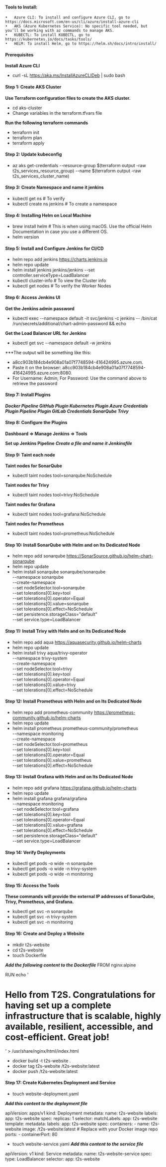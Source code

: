 #### Tools to Install:

	•	Azure CLI: To install and configure Azure CLI, go to https://docs.microsoft.com/en-us/cli/azure/install-azure-cli
	•	AKS (Azure Kubernetes Service): No specific tool needed, but you’ll be working with az commands to manage AKS.
	•	KUBECTL: To install KUBECTL, go to https://kubernetes.io/docs/tasks/tools/
	•	HELM: To install Helm, go to https://helm.sh/docs/intro/install/

#### Prerequisites
**Install Azure CLI**
* curl -sL https://aka.ms/InstallAzureCLIDeb | sudo bash

#### Step 1: Create AKS Cluster
**Use Terraform configuration files to create the AKS cluster.**
* cd aks-cluster
* Change variables in the terraform.tfvars file

**Run the following terraform commands**
* terraform init 
* terraform plan 
* terraform apply

#### Step 2: Update kubeconfig
* az aks get-credentials --resource-group $(terraform output -raw t2s_services_resource_group) --name $(terraform output -raw t2s_services_cluster_name)

#### Step 3: Create Namespace and name it jenkins
* kubectl get ns             # To verify
* kubectl create ns jenkins  # To create a namespace

#### Step 4: Installing Helm on Local Machine
* brew install helm   # This is when using macOS. Use the official Helm Documentation in case you use a different OS. 
* helm version

#### Step 5: Install and Configure Jenkins for CI/CD
* helm repo add jenkins https://charts.jenkins.io
* helm repo update
* helm install jenkins jenkins/jenkins --set controller.serviceType=LoadBalancer
* kubectl cluster-info  # To view the Cluster info
* kubectl get nodes  # To verify the Worker Nodes

#### Step 6: Access Jenkins UI
**Get the Jenkins admin password**
* kubectl exec --namespace default -it svc/jenkins -c jenkins -- /bin/cat /run/secrets/additional/chart-admin-password && echo

**Get the Load Balancer URL for Jenkins**
* kubectl get svc --namespace default -w jenkins

***The output will be something like this:
* a8cc903b184cb4e908a01a07f7748594-416424995.azure.com.
* Paste it on the browser: a8cc903b184cb4e908a01a07f7748594-416424995.azure.com:8080.
* For Username: Admin; For Password: Use the command above to retrieve the password

#### Step 7: Install Plugins
***Docker Pipeline
GitHub Plugin
Kubernetes Plugin
Azure Credentials Plugin
Pipeline Plugin
GitLab Credentials
SonarQube
Trivy***

#### Step 8: Configure the Plugins
**Dashboard => Manage Jenkins => Tools**

**Set up Jenkins Pipeline**
***Create a file and name it Jenkinsfile***

#### Step 9: Taint each node

**Taint nodes for SonarQube**
* kubectl taint nodes <node-name-1> tool=sonarqube:NoSchedule

**Taint nodes for Trivy**
* kubectl taint nodes <node-name-2> tool=trivy:NoSchedule

**Taint nodes for Grafana**
* kubectl taint nodes <node-name-2> tool=grafana:NoSchedule

**Taint nodes for Prometheus**
* kubectl taint nodes <node-name-2> tool=prometheus:NoSchedule

#### Step 10: Install SonarQube with Helm and on Its Dedicated Node
* helm repo add sonarqube https://SonarSource.github.io/helm-chart-sonarqube
* helm repo update
* helm install sonarqube sonarqube/sonarqube \
    --namespace sonarqube \
    --create-namespace \
    --set nodeSelector.tool=sonarqube \
    --set tolerations[0].key=tool \
    --set tolerations[0].operator=Equal \
    --set tolerations[0].value=sonarqube \
    --set tolerations[0].effect=NoSchedule \
    --set persistence.storageClass="default" \
    --set service.type=LoadBalancer

#### Step 11: Install Trivy with Helm and on Its Dedicated Node
* helm repo add aqua https://aquasecurity.github.io/helm-charts
* helm repo update
* helm install trivy aqua/trivy-operator \
    --namespace trivy-system \
    --create-namespace \
    --set nodeSelector.tool=trivy \
    --set tolerations[0].key=tool \
    --set tolerations[0].operator=Equal \
    --set tolerations[0].value=trivy \
    --set tolerations[0].effect=NoSchedule

#### Step 12: Install Prometheus with Helm and on Its Dedicated Node
* helm repo add prometheus-community https://prometheus-community.github.io/helm-charts
* helm repo update
* helm install prometheus prometheus-community/prometheus \
    --namespace monitoring \
    --create-namespace \
    --set nodeSelector.tool=prometheus \
    --set tolerations[0].key=tool \
    --set tolerations[0].operator=Equal \
    --set tolerations[0].value=prometheus \
    --set tolerations[0].effect=NoSchedule

#### Step 13: Install Grafana with Helm and on Its Dedicated Node
* helm repo add grafana https://grafana.github.io/helm-charts
* helm repo update
* helm install grafana grafana/grafana \
    --namespace monitoring \
    --set nodeSelector.tool=grafana \
    --set tolerations[0].key=tool \
    --set tolerations[0].operator=Equal \
    --set tolerations[0].value=grafana \
    --set tolerations[0].effect=NoSchedule \
    --set persistence.storageClass="default" \
    --set service.type=LoadBalancer

#### Step 14: Verify Deployments
* kubectl get pods -o wide -n sonarqube
* kubectl get pods -o wide -n trivy-system
* kubectl get pods -o wide -n monitoring

#### Step 15: Access the Tools
**These commands will provide the external IP addresses of SonarQube, Trivy, Prometheus, and Grafana.**
* kubectl get svc -n sonarqube
* kubectl get svc -n trivy-system
* kubectl get svc -n monitoring

#### Step 16: Create and Deploy a Website
* mkdir t2s-website
* cd t2s-website
* touch Dockerfile

***Add the following content to the Dockerfile***
FROM nginx:alpine

RUN echo '<html><body><h1>Hello from T2S. Congratulations for having set up a complete infrastructure that is scalable, highly available, resilient, accessible, and cost-efficient. Great job!</h1></body></html>' > /usr/share/nginx/html/index.html

* docker build -t t2s-website .
* docker tag t2s-website <your-repo>/t2s-website:latest
* docker push <your-repo>/t2s-website:latest

#### Step 17: Create Kubernetes Deployment and Service
* touch website-deployment.yaml

***Add this content to the deployment file***

apiVersion: apps/v1
kind: Deployment
metadata:
  name: t2s-website
  labels:
    app: t2s-website
spec:
  replicas: 1
  selector:
    matchLabels:
      app: t2s-website
  template:
    metadata:
      labels:
        app: t2s-website
    spec:
      containers:
      - name: t2s-website
        image: <your-repo>/t2s-website:latest  # Replace with your Docker image repo
        ports:
        - containerPort: 80

* touch website-service.yaml
***Add this content to the service file***

apiVersion: v1
kind: Service
metadata:
  name: t2s-website-service
spec:
  type: LoadBalancer
  selector:
    app: t2s-website
 
